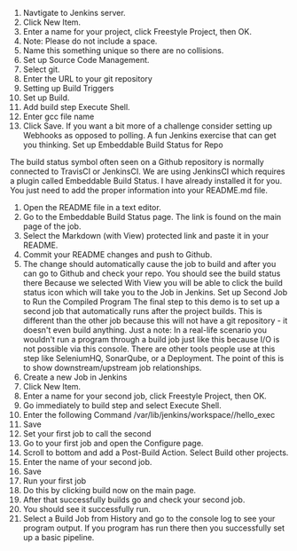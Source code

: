  
1.	Navtigate to Jenkins server.
2.	Click New Item.
3.	Enter a name for your project, click Freestyle Project, then OK.
4.	Note: Please do not include a space.
5.	Name this something unique so there are no collisions.
6.	Set up Source Code Management.
7.	Select git.
8.	Enter the URL to your git repository
9.	Setting up Build Triggers
10.	Set up Build.
11.	Add build step Execute Shell.
12.	Enter gcc file name 
13.	Click Save.
If you want a bit more of a challenge consider setting up Webhooks as opposed to polling. A fun Jenkins exercise that can get you thinking.
Set up Embeddable Build Status for Repo

The build status symbol often seen on a Github repository is normally connected to TravisCI or JenkinsCI. We are using JenkinsCI which requires a plugin called Embeddable Build Status. I have already installed it for you. You just need to add the proper information into your README.md file.
1.	Open the README file in a text editor.
2.	Go to the Embeddable Build Status page. The link is found on the main page of the job.
3.	Select the Markdown (with View) protected link and paste it in your README.
4.	Commit your README changes and push to Github.
5.	The change should automatically cause the job to build and after you can go to Github and check your repo. You should see the build status there
Because we selected With View you will be able to click the build status icon which will take you to the Job in Jenkins.
Set up Second Job to Run the Compiled Program
The final step to this demo is to set up a second job that automatically runs after the project builds. This is different than the other job because this will not have a git repository - it doesn't even build anything.
Just a note: In a real-life scenario you wouldn't run a program through a build job just like this because I/O is not possible via this console. There are other tools people use at this step like SeleniumHQ, SonarQube, or a Deployment. The point of this is to show downstream/upstream job relationships.
1.	Create a new Job in Jenkins
2.	Click New Item.
3.	Enter a name for your second job, click Freestyle Project, then OK.
4.	Go immediately to build step and select Execute Shell.
5.	Enter the following Command /var/lib/jenkins/workspace/<the name of your first project>/hello_exec
6.	Save
7.	Set your first job to call the second
8.	Go to your first job and open the Configure page.
9.	Scroll to bottom and add a Post-Build Action. Select Build other projects.
10.	Enter the name of your second job.
11.	Save
12.	Run your first job
13.	Do this by clicking build now on the main page.
14.	After that successfully builds go and check your second job.
15.	You should see it successfully run.
16.	Select a Build Job from History and go to the console log to see your program output. If you program has run there then you successfully set up a basic pipeline.  


